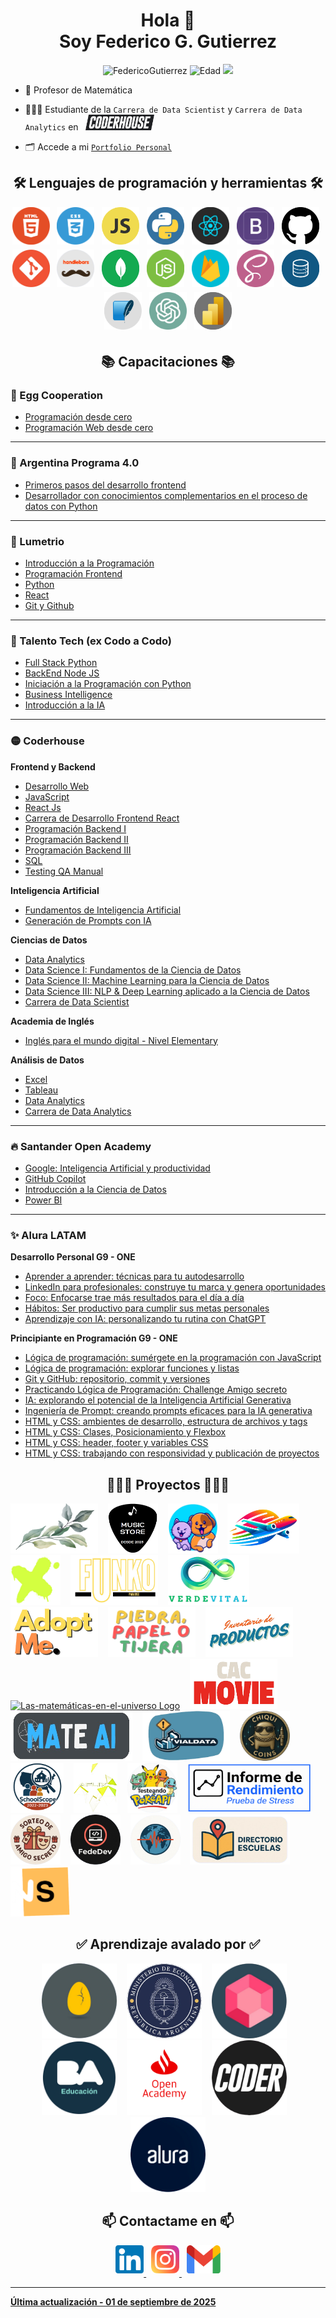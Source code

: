 <h1 align="center">Hola 👋 <br> Soy Federico G. Gutierrez</a></h1>
<p align="center"> 
    <img src="https://komarev.com/ghpvc/?username=fedco-gtz&label=Vista%20de%20Perfil&color=0e75b6&style=flat" alt="FedericoGutierrez" /> 
    <img src="https://img.shields.io/badge/Edad-32-blue" alt="Edad">
    <img src="https://img.shields.io/badge/Vivo-Argentina-success" />
</p>



- 🧮 Profesor de Matemática

- 👨🏼‍🏫 Estudiante de la `Carrera de Data Scientist` y `Carrera de Data Analytics` en &nbsp;&nbsp;[<img src="./Images/Coder.png" alt="Coderhouse Logo" width="110" height="25">](https://www.coderhouse.com/ar)

- 🗂️ Accede a mi [`Portfolio Personal`](https://fedco-gtz.github.io/Portfolio/)

<h2 align="center">🛠️ Lenguajes de programación y herramientas 🛠️</h2>

<p align="center">
    <img src=./Images/Html.png alt=HTML5_Logo width="60" height="60" style="margin-bottom: 5px;"/>
    &nbsp;
    <img src=./Images/Css.png alt=CSS3_Logo width="60" height="60" style="margin-bottom: 5px;"/>
    &nbsp;
    <img src=./Images/Javascript.png alt=JavaScript_Logo width="60" height="60" style="margin-bottom: 5px;"/>
    &nbsp;
    <img src=./Images/Python.png alt=Python_Logo width="60" height="60" style="margin-bottom: 5px;"/>
    &nbsp;
    <img src=./Images/React.png alt=React_Logo width="60" height="60" style="margin-bottom: 5px;"/>
    &nbsp;
    <img src=./Images/Bootstrap.png alt=Bootstrap_Logo width="60" height="60" style="margin-bottom: 5px;"/>
    &nbsp;
    <img src=./Images/Github.png alt=Github_Logo width="60" height="60" style="margin-bottom: 5px;"/>
    &nbsp;
    <img src=./Images/Git.png alt=Git_Logo width="60" height="60" style="margin-bottom: 5px;"/>
    &nbsp;
    <img src=./Images/Handlebars.png alt=Handlebars_Logo width="60" height="60" style="margin-bottom: 5px;"/>
    &nbsp;
    <img src=./Images/Mongodb.png alt=Mongodb_Logo width="60" height="60" style="margin-bottom: 5px;"/>
    &nbsp;
    <img src=./Images/Nodejs.png alt=NodeJs_Logo width="60" height="60" style="margin-bottom: 5px;"/>
    &nbsp;
    <img src=./Images/Firebase.png alt=Firebase_Logo width="60" height="60" style="margin-bottom: 5px;"/>
    &nbsp;
    <img src=./Images/Sass.png alt=Sass_Logo width="60" height="60" style="margin-bottom: 5px;"/>
    &nbsp;
    <img src=./Images/Sql.png alt=Sql_Logo width="60" height="60" style="margin-bottom: 5px;"/>
    &nbsp;
    <img src=./Images/Sqlite.png alt=Squlite_Logo width="60" height="60" style="margin-bottom: 5px;"/>
    &nbsp;
    <img src=./Images/OpenAI.png alt=OpenAI_Logo width="60" height="60" style="margin-bottom: 5px;"/>
    &nbsp;
    <img src=./Images/PowerBI.png alt=PowerBI_Logo width="60" height="60" style="margin-bottom: 5px;"/>

</p>

<h2 align="center">📚 Capacitaciones 📚</h2>

### 🥚 Egg Cooperation

- [Programación desde cero](https://demo-egg-certificates.s3.amazonaws.com/FedericoGabrielGutierrez/programaci%C3%B3ndesdecerolatam/thumbnail_f3842983de1a7d203664e91f8cdc8530d75575d9ea2ae4d3c2e225375682d697.jpeg)
- [Programación Web desde cero](https://demo-egg-certificates.s3.amazonaws.com/FedericoGabrielGutierrez/programaci%C3%B3ndesdecerolatam/thumbnail_f3842983de1a7d203664e91f8cdc8530d75575d9ea2ae4d3c2e225375682d697.jpeg)

---

### 🧉 Argentina Programa 4.0

- [Primeros pasos del desarrollo frontend](https://drive.google.com/file/d/1515Bcy4hGdobzeDxOSyLe5kmVp-0Eq_Y/view?usp=sharing)
- [Desarrollador con conocimientos complementarios en el proceso de datos con Python](https://drive.google.com/file/d/1SkbRNg_086TElDsLmwMBhfzNecy6P1D7/view?usp=sharing)

---

### 💎 Lumetrio
- [Introducción a la Programación](https://drive.google.com/file/d/1qM11ZnACJECziVGvYOQxkq2wPwecFa__/view?usp=sharing)
- [Programación Frontend](https://drive.google.com/file/d/1OHTqBx_DZWGKXOU-r1SgwYlW3X8UjAr9/view?usp=sharing)
- [Python](https://drive.google.com/file/d/1sXe6RLXMNM8Y6rdPhCyferERcLFiYWMA/view?usp=sharing)
- [React](https://drive.google.com/file/d/1ghtuN_Ipzr4gWoJCQJ2vrZeD9N4BzlBk/view?usp=sharing)
- [Git y Github](https://drive.google.com/file/d/1m2wyYarvWTBGiY3KJcAJ2ytHGm7zXPAg/view?usp=sharing)

---

### 🚀 Talento Tech (ex Codo a Codo)
- [Full Stack Python](https://drive.google.com/file/d/1LbpYVB4MvOxZx4rpVx_PH-j8_vhc1e_U/view?usp=sharing)
- [BackEnd Node JS](https://drive.google.com/file/d/1L46wTK7QcFp6lzWnDXjxGAYi7Epablus/view?usp=sharing)
- [Iniciación a la Programación con Python](https://drive.google.com/file/d/1eLMbjnwjVip6VpYYJrvgT7-ySJjnAPiX/view?usp=sharing)
- [Business Intelligence](https://http.cat/401)
- [Introducción a la IA](https://drive.google.com/file/d/1uFuRRriHB7-G5EpCiEGFtA8RK56ekaJ6/view?usp=sharing)

---

### 🟡 Coderhouse
**Frontend y Backend**
- [Desarrollo Web](https://pub.coderhouse.com/legacy-certificates/65c0a148a665c35259cc62a3?lang=es)
- [JavaScript](https://pub.coderhouse.com/legacy-certificates/66158e00451ec417dfb30263?lang=es)
- [React Js](https://pub.coderhouse.com/legacy-certificates/664be1fdc35d22af7ccbacda?lang=es)
- [Carrera de Desarrollo Frontend React](https://pub.coderhouse.com/legacy-certificates/664be1fdc35d221341cbace5?lang=es)
- [Programación Backend I](https://pub.coderhouse.com/legacy-certificates/66a4638e64c8734d4c85aa10?lang=es)
- [Programación Backend II](https://pub.coderhouse.com/legacy-certificates/66f5b32dd1c51d20ed892031?lang=es)
- [Programación Backend III](https://pub.coderhouse.com/legacy-certificates/67506c7b4ea27fc1cf1d02ef?lang=es)
- [SQL](https://pub.coderhouse.com/certificates/d10ebff2-8095-4164-8165-5ec7f5281f9f?v=1)
- [Testing QA Manual](https://pub.coderhouse.com/certificates/b94e5a69-0542-47a6-847e-5211549e2410?v=1)

**Inteligencia Artificial**
- [Fundamentos de Inteligencia Artificial](https://pub.coderhouse.com/certificates/1edc3ff8-fff7-4f18-9b71-234e19d5ee31?v=1)
- [Generación de Prompts con IA](https://pub.coderhouse.com/certificates/b9447d09-9e47-4efb-b76d-cbab513f5fa7?v=1)

**Ciencias de Datos**
- [Data Analytics](https://pub.coderhouse.com/certificates/04a00609-e6f4-4718-9cd0-80a97f114102?v=1)
- [Data Science I: Fundamentos de la Ciencia de Datos](https://pub.coderhouse.com/certificates/d24a529e-67cb-4fba-80bb-9d755e0d9e41?v=1)
- [Data Science II: Machine Learning para la Ciencia de Datos](https://http.cat/401)
- [Data Science III: NLP & Deep Learning aplicado a la Ciencia de Datos](https://http.cat/401)
- [Carrera de Data Scientist](https://http.cat/401)

**Academia de Inglés**
- [Inglés para el mundo digital - Nivel Elementary](https://http.cat/401)

**Análisis de Datos**
- [Excel](https://http.cat/401)
- [Tableau](https://http.cat/401)
- [Data Analytics](https://http.cat/401)
- [Carrera de Data Analytics](https://http.cat/401)

---

### 🔥 Santander Open Academy
- [Google: Inteligencia Artificial y productividad](https://drive.google.com/file/d/1PCssWgcS_NSgHnJycS2aRDsRbbbk2HwK/view?usp=drive_link)
- [GitHub Copilot](https://drive.google.com/file/d/1KHq8STQeGyLAKHRiMj_v7nkCXnpQR7je/view?usp=drive_link)
- [Introducción a la Ciencia de Datos](https://drive.google.com/file/d/1I8JOrpYBE_yUtf77cY-hQ5e-1BtfXvWz/view?usp=drive_link)
- [Power BI](https://drive.google.com/file/d/1iG7jLa-r7vYB1Y1TgPGSiMnYDhrThP6g/view?usp=drive_link)

---

### ✨ Alura LATAM
**Desarrollo Personal G9 - ONE**
- [Aprender a aprender: técnicas para tu autodesarrollo](https://app.aluracursos.com/certificate/c081a1ef-595e-463b-a618-68b4eedf8d31?lang)
- [LinkedIn para profesionales: construye tu marca y genera oportunidades](https://app.aluracursos.com/certificate/cc764e5b-df27-42c3-9334-719b376dc5f7?lang)
- [Foco: Enfocarse trae más resultados para el día a día](https://app.aluracursos.com/certificate/8898bb6c-2cd6-4386-8545-27d4f3910700?lang)
- [Hábitos: Ser productivo para cumplir sus metas personales](https://app.aluracursos.com/certificate/b75b4aa7-d1c5-4a85-94ff-85f705fa8705?lang)
- [Aprendizaje con IA: personalizando tu rutina con ChatGPT](https://app.aluracursos.com/certificate/5666b259-2b89-4a59-a2e5-bc2769573ee5?lang)

**Principiante en Programación G9 - ONE**
- [Lógica de programación: sumérgete en la programación con JavaScript](https://app.aluracursos.com/certificate/d68b8613-59a9-44e8-943a-51773a2b16c5?lang)
- [Lógica de programación: explorar funciones y listas](https://app.aluracursos.com/certificate/fe23c0c2-844f-4757-88a0-2bd00a4972a1?lang)
- [Git y GitHub: repositorio, commit y versiones](https://app.aluracursos.com/certificate/d44f57ac-4e40-4f21-91cd-cd11b6d0c56a?lang)
- [Practicando Lógica de Programación: Challenge Amigo secreto](https://app.aluracursos.com/certificate/84092f4e-198b-4603-9b37-2db5012c1825?lang)
- [IA: explorando el potencial de la Inteligencia Artificial Generativa](https://app.aluracursos.com/certificate/d5f2b90f-a7f8-4efb-a6d5-92b6a0adb40a?lang)
- [Ingeniería de Prompt: creando prompts eficaces para la IA generativa](https://app.aluracursos.com/certificate/68045e66-c905-4d94-b852-d062bf6be19f?lang)
- [HTML y CSS: ambientes de desarrollo, estructura de archivos y tags](https://app.aluracursos.com/certificate/b8833666-3432-44b7-aa5f-161199df0ed8?lang)
- [HTML y CSS: Clases, Posicionamiento y Flexbox](https://app.aluracursos.com/certificate/3372e2e9-b1e3-4225-a322-a3684d9abae3?lang)
- [HTML y CSS: header, footer y variables CSS](https://app.aluracursos.com/certificate/31ba4bfc-55c8-40f9-9e6f-ef139ac6eb53?lang)
- [HTML y CSS: trabajando con responsividad y publicación de proyectos](https://app.aluracursos.com/certificate/b1f65580-c5fd-47a7-af13-df3dd347d0d6?lang)

<h2 align="center">🧑🏽‍💻 Proyectos 🧑🏽‍💻</h2>

[<img src="./Images/Casamiento.png" alt="Casamiento Logo" width="140" height="80">](https://fedco-gtz.github.io/Nos-Casamos-Ger-y-Gabi/)
&nbsp;&nbsp;
[<img src="./Images/Music-Store.png" alt="Music-Store Logo" width="80" height="80">](https://musictore.netlify.app/)
&nbsp;&nbsp;
[<img src="./Images/Mascotas-Felices.png" alt="Mascotas-Felices Logo" width="80" height="80">](https://mascotas-felices.netlify.app/)
&nbsp;&nbsp;
[<img src="./Images/VuelaSmart.png" alt="VuelaSmart Logo" width="115" height="80">](https://vuelasmart.netlify.app/)
&nbsp;&nbsp;
[<img src="./Images/ZapaTienda.png" alt="ZapaTienda Logo" width="80" height="80">](https://zapatienda.vercel.app/)
&nbsp;&nbsp;
[<img src="./Images/Funko-Paradise.png" alt="Funko-Paradise Logo" width="140" height="80">](https://funkoparadise.vercel.app/)
&nbsp;&nbsp;
[<img src="./Images/Verde-Vital.png" alt="Verde-Vital Logo" width="130" height="80">](https://github.com/fedco-gtz/Backend-III-Coderhouse)
&nbsp;&nbsp;
[<img src="./Images/AdoptMe.png" alt="AdoptMe Logo" width="140" height="80">](https://github.com/fedco-gtz/RecursosBackend-Adoptme)
&nbsp;&nbsp;
[<img src="./Images/Piedra-Papel-Tijera.png" alt="Piedra,-Papel-o-Tijera Logo" width="140" height="80">](https://colab.research.google.com/drive/1Py7hTg2NZOFlR9G61eru9vgv5vQN7xwK?usp=sharing)
&nbsp;&nbsp;
[<img src="./Images/Inventario.png" alt="Inventario-de-Prodcutos Logo" width="140" height="80">](https://colab.research.google.com/drive/1SPE_t6KUmc47hlfKxNBiU3PI5W20-HXK?usp=sharing)
&nbsp;&nbsp;
[<img src="./Images/Las-matemáticas-en-el-universo.png" alt="Las-matemáticas-en-el-universo Logo" width="80" height="80">](https://fedco-gtz.github.io/Fundamento-de-la-IA-Coderhouse/)
&nbsp;&nbsp;
[<img src="./Images/CAC-Movies.png" alt="CAC-Movies Logo" width="140" height="80">](https://cac-movie.onrender.com/)
&nbsp;&nbsp;
[<img src="./Images/MateAi.png" alt="MateAi Logo" width="195" height="80">](https://colab.research.google.com/drive/1JsyNmZDCF7ltf0AR-tSe_SIdLrZXmjxk?usp=sharing)
&nbsp;&nbsp;
[<img src="./Images/VIALDATA.png" alt="VIALDATA Logo" width="140" height="80">](https://drive.google.com/file/d/1P49jY6lYixVALo6t0nyOfVTb1SFhDCm4/view?usp=sharing)
&nbsp;&nbsp;
[<img src="./Images/ChiquiCoins.png" alt="ChiquiCoins Logo" width="80" height="80">](https://chiquicoins.onrender.com/)
&nbsp;&nbsp;
[<img src="./Images/SchoolScope.png" alt="School Scope Logo" width="85" height="80">](https://colab.research.google.com/drive/14D3ABsDj0ZjQhi6hiL94olQ5KK54vD7p?usp=sharing)
&nbsp;&nbsp;
[<img src="./Images/Aflix.png" alt="Aflix Logo" width="70" height="80">](https://drive.google.com/drive/folders/10Po12O7J7zfn---XuybE1knFxp1lTGji?usp=sharing)
&nbsp;&nbsp;
[<img src="./Images/PokéApi.png" alt="Testeando PokéApi Logo" width="80" height="80">](https://drive.google.com/file/d/1FqN0782ckhoyeLg1jG4ZEin2AQtd8fDV/view?usp=drive_link)
&nbsp;&nbsp;
[<img src="./Images/InformeDeRendimiento.png" alt="Informe de Rendimiento - Prueba de Stress Logo" width="200" height="80">](https://drive.google.com/file/d/1OhixgZNQiZ2SxfNxJs_i-Yui_IXoTlzV/view?usp=drive_link)
&nbsp;&nbsp;
[<img src="./Images/Sorteo.png" alt="Sorteo de Amigo Secreto Logo" width="80" height="80">](https://fedco-gtz.github.io/Challenge-Amigo-secreto/)
&nbsp;&nbsp;
[<img src="./Images/Portfolio.png" alt="FedeDev Logo" width="80" height="80">](https://fedco-gtz.github.io/Portfolio/)
&nbsp;&nbsp;
[<img src="./Images/Tierra.png" alt="Cuando la tierra habla Logo" width="80" height="80">](https://drive.google.com/file/d/1-h1U2pUoIitxmga2NzB5875kZlm8LaLE/view?usp=sharing)
&nbsp;&nbsp;
[<img src="./Images/Directorio.png" alt="Directorio Escuela Logo" width="160" height="80">](https://fedco-gtz.github.io/Directorio-Escuelas/index.html)
&nbsp;&nbsp;
[<img src="./Images/Secreto.png" alt="Nuestro Secreto Logo" width="95" height="80">](https://nuestro-secreto.vercel.app/)

<h2 align="center">✅ Aprendizaje avalado por ✅ </h2>

<p align="center">
<img src="./Images/Egg-Cooperation.png" alt="Egg-Cooperation Logo" width="120" height="120">
&nbsp;&nbsp;
<img src="./Images/Ministerio-Economia.png" alt="Ministerio-de-Economía Logo" width="120" height="120">
&nbsp;&nbsp;
<img src="./Images/Lumetrio.png" alt="Lumetrio Logo" width="120" height="120">
&nbsp;&nbsp;
<img src="./Images/Educacion-BA.png" alt="Educacion-BA Logo" width="120" height="120">
&nbsp;&nbsp;
<img src="./Images/Santander-Open-Academy.png" alt="Santander-Open-Academy Logo" width="120" height="120">
&nbsp;&nbsp;
<img src="./Images/Coderhouse.png" alt="Coderhouse Logo" width="120" height="120">
&nbsp;&nbsp;
<img src="./Images/Alura.png" alt="Alura LATAM Logo" width="120" height="120">
</p>

<h2 align="center">📫 Contactame en 📫</h2>

<p align="center">
    <a href="https://www.linkedin.com/in/fedco-grrz/" target="_blank">
    <img src=./Images/LinkedIn.png alt=LinkedIn_Logo width="45" height="45" style="margin-bottom: 5px;"/>
    </a>
    &nbsp;
    <a href="https://www.instagram.com/grrz.fd/" target="_blank">
    <img src=./Images/Instagram.png alt=Instagram_Logo width="45" height="45" style="margin-bottom: 5px;"/>
    </a>
    &nbsp;
    <a href="mailto:gutierrezfedericog@gmail.com" target="_blank">
    <img src=./Images/Gmail.png alt=Gmail_Logo width="54" height="45" style="margin-bottom: 5px;"/>
</p>

_________________________________________________________________________________________________________
**Última actualización - 01 de septiembre de 2025**